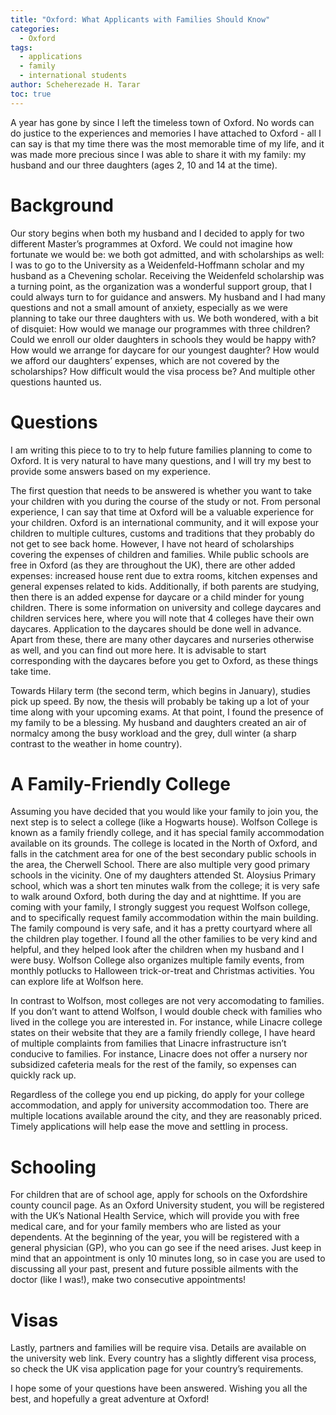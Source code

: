 ```yaml
---
title: "Oxford: What Applicants with Families Should Know"
categories:
  - Oxford
tags:
  - applications
  - family
  - international students
author: Scheherezade H. Tarar
toc: true
---
```


A year has gone by since I left the timeless town of Oxford. No words can do justice to the experiences and memories I have attached to Oxford - all I can say is that my time there was the most memorable time of my life, and it was made more precious since I was able to share it with my family: my husband and our three daughters (ages 2, 10 and 14 at the time).

# Background

Our story begins when both my husband and I decided to apply for two different Master’s programmes at Oxford. We could not imagine how fortunate we would be: we both got admitted, and with scholarships as well: I was to go to the University as a Weidenfeld-Hoffmann scholar and my husband as a Chevening scholar. Receiving the Weidenfeld scholarship was a turning point, as the organization was a wonderful support group, that I could always turn to for guidance and answers. My husband and I had many questions and not a small amount of anxiety, especially as we were planning to take our three daughters with us. We both wondered, with a bit of disquiet: How would we manage our programmes with three children? Could we enroll our older daughters in schools they would be happy with? How would we arrange for daycare for our youngest daughter? How would we afford our daughters’ expenses, which are not covered by the scholarships? How difficult would the visa process be? And multiple other questions haunted us.

# Questions

I am writing this piece to to try to help future families planning to come to Oxford. It is very natural to have many questions, and I will try my best to provide some answers based on my experience.

The first question that needs to be answered is whether you want to take your children with you during the course of the study or not. From personal experience, I can say that time at Oxford will be a valuable experience for your children. Oxford is an international community, and it will expose your children to multiple cultures, customs and traditions that they probably do not get to see back home. However, I have not heard of scholarships covering the expenses of children and families. While public schools are free in Oxford (as they are throughout the UK), there are other added expenses: increased house rent due to extra rooms, kitchen expenses and general expenses related to kids. Additionally, if both parents are studying, then there is an added expense for daycare or a child minder for young children. There is some information on university and college daycares and children services here, where you will note that 4 colleges have their own daycares. Application to the daycares should be done well in advance. Apart from these, there are many other daycares and nurseries otherwise as well, and you can find out more here. It is advisable to start corresponding with the daycares before you get to Oxford, as these things take time.

Towards Hilary term (the second term, which begins in January), studies pick up speed. By now, the thesis will probably be taking up a lot of your time along with your upcoming exams. At that point, I found the presence of my family to be a blessing. My husband and daughters created an air of normalcy among the busy workload and the grey, dull winter (a sharp contrast to the weather in home country).

# A Family-Friendly College

Assuming you have decided that you would like your family to join you, the next step is to select a college (like a Hogwarts house). Wolfson College is known as a family friendly college, and it has special family accommodation available on its grounds. The college is located in the North of Oxford, and falls in the catchment area for one of the best secondary public schools in the area, the Cherwell School. There are also multiple very good primary schools in the vicinity. One of my daughters attended St. Aloysius Primary school, which was a short ten minutes walk from the college; it is very safe to walk around Oxford, both during the day and at nighttime. If you are coming with your family, I strongly suggest you request Wolfson college, and to specifically request family accommodation within the main building. The family compound is very safe, and it has a pretty courtyard where all the children play together. I found all the other families to be very kind and helpful, and they helped look after the children when my husband and I were busy. Wolfson College also organizes multiple family events, from monthly potlucks to Halloween trick-or-treat and Christmas activities. You can explore life at Wolfson here.

In contrast to Wolfson, most colleges are not very accomodating to families. If you don’t want to attend Wolfson, I would double check with families who lived in the college you are interested in. For instance, while Linacre college states on their website that they are a family friendly college, I have heard of multiple complaints from families that Linacre infrastructure isn’t conducive to families. For instance, Linacre does not offer a nursery nor subsidized cafeteria meals for the rest of the family, so expenses can quickly rack up.

Regardless of the college you end up picking, do apply for your college accommodation, and apply for university accommodation too. There are multiple locations available around the city, and they are reasonably priced. Timely applications will help ease the move and settling in process.

# Schooling

For children that are of school age, apply for schools on the Oxfordshire county council page. As an Oxford University student, you will be registered with the UK’s National Health Service, which will provide you with free medical care, and for your family members who are listed as your dependents. At the beginning of the year, you will be registered with a general physician (GP), who you can go see if the need arises. Just keep in mind that an appointment is only 10 minutes long, so in case you are used to discussing all your past, present and future possible ailments with the doctor (like I was!), make two consecutive appointments!

# Visas

Lastly, partners and families will be require visa. Details are available on the university web link. Every country has a slightly different visa process, so check the UK visa application page for your country’s requirements.

I hope some of your questions have been answered. Wishing you all the best, and hopefully a great adventure at Oxford!
